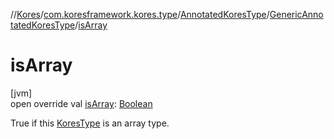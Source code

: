 //[Kores](../../../../index.md)/[com.koresframework.kores.type](../../index.md)/[AnnotatedKoresType](../index.md)/[GenericAnnotatedKoresType](index.md)/[isArray](is-array.md)

# isArray

[jvm]\
open override val [isArray](is-array.md): [Boolean](https://kotlinlang.org/api/latest/jvm/stdlib/kotlin/-boolean/index.html)

True if this [KoresType](../../-kores-type/index.md) is an array type.
